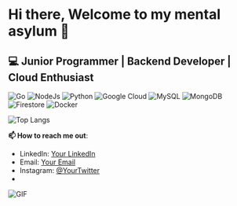 # Hi there, Welcome to my mental asylum 🫡 

## 💻 Junior Programmer | Backend Developer | Cloud Enthusiast 

![Go](https://img.shields.io/badge/Go-00ADD8?style=for-the-badge&logo=go&logoColor=white)
![NodeJs](https://img.shields.io/badge/Node.js-339933?style=for-the-badge&logo=nodedotjs&logoColor=white)
![Python](https://img.shields.io/badge/Python-3776AB?style=for-the-badge&logo=python&logoColor=white)
![Google Cloud](https://img.shields.io/badge/Google%20Cloud-4285F4?style=for-the-badge&logo=google-cloud&logoColor=white)
![MySQL](https://img.shields.io/badge/MySQL-4479A1?style=for-the-badge&logo=mysql&logoColor=white)
![MongoDB](https://img.shields.io/badge/MongoDB-47A248?style=for-the-badge&logo=mongodb&logoColor=white)
![Firestore](https://img.shields.io/badge/Firestore-FFCA28?style=for-the-badge&logo=firebase&logoColor=black)
![Docker](https://img.shields.io/badge/Docker-2496ED?style=for-the-badge&logo=docker&logoColor=white)

![Top Langs](https://github-readme-stats.vercel.app/api/top-langs/?username=RifqiWasntHere&layout=compact&theme=transparent)

**📫 How to reach me out**:

- LinkedIn: [Your LinkedIn](https://www.linkedin.com/in/rifadhillah/)
- Email: [Your Email](rifqifadhillahh@gmail.com)
- Instagram: [@YourTwitter](https://instagram.com/rip.qi)
- 
![GIF](https://tenor.com/view/homer-the-simpsons-dance-wiggle-gif-17689048)
